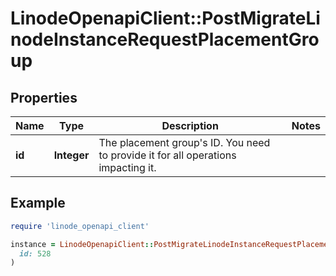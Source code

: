 # LinodeOpenapiClient::PostMigrateLinodeInstanceRequestPlacementGroup

## Properties

| Name | Type | Description | Notes |
| ---- | ---- | ----------- | ----- |
| **id** | **Integer** | The placement group&#39;s ID. You need to provide it for all operations impacting it. |  |

## Example

```ruby
require 'linode_openapi_client'

instance = LinodeOpenapiClient::PostMigrateLinodeInstanceRequestPlacementGroup.new(
  id: 528
)
```

